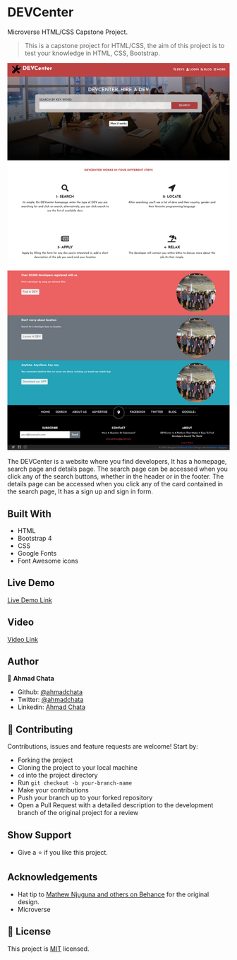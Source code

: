 # DEVCenter
Microverse HTML/CSS Capstone Project.

> This is a capstone project for HTML/CSS, the aim of this project is to test your knowledge in HTML, CSS, Bootstrap.

![screenshot](images/screenshot.png)

The DEVCenter is a website where you find developers, It has a homepage, search page and details page.
The search page can be accessed when you click any of the search buttons, whether in the header or in the footer.
The details page can be accessed when you click any of the card contained in the search page, It has a sign up and sign in form.

## Built With

- HTML
- Bootstrap 4
- CSS
- Google Fonts
- Font Awesome icons

## Live Demo

[Live Demo Link](https://raw.githack.com/ahmadchata/dev-directory/homepage/index.html)

## Video

[Video Link](https://www.loom.com/share/1b7a67832ea74a2c84ba3253a7f44c2e)

## Author

👤 **Ahmad Chata**

- Github: [@ahmadchata](https://github.com/ahmadchata)
- Twitter: [@ahmadchata](https://twitter.com/ahmadchata)
- Linkedin: [Ahmad Chata](https://www.linkedin.com/in/ahmad-chata-957b9b51/)

## 🤝 Contributing

Contributions, issues and feature requests are welcome! Start by:

- Forking the project
- Cloning the project to your local machine
- `cd` into the project directory
- Run `git checkout -b your-branch-name`
- Make your contributions
- Push your branch up to your forked repository
- Open a Pull Request with a detailed description to the development branch of the original project for a review

## Show Support

- Give a ⭐ if you like this project.

## Acknowledgements

- Hat tip to [Mathew Njuguna and others on Behance](https://www.behance.net/mathewnjuguna) for the original design.
- Microverse

## 📝 License

This project is [MIT](https://opensource.org/licenses/MIT) licensed.